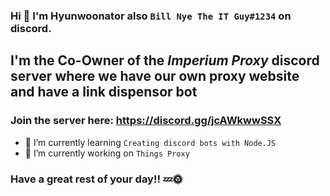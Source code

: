 ### Hi 👋 I'm Hyunwoonator also ```Bill Nye The IT Guy#1234``` on discord.
## I'm the Co-Owner of the _Imperium Proxy_ discord server where we have our own proxy website and have a link dispensor bot
### Join the server here: https://discord.gg/jcAWkwwSSX
- 🌱 I’m currently learning ```Creating discord bots with Node.JS```
- 🔭 I’m currently working on ```Things Proxy```

### Have a great rest of your day!! 💤🌞
<!--
**Hyunwoonator/Hyunwoonator** is a ✨ _special_ ✨ repository because its `README.md` (this file) appears on your GitHub profile.

Here are some ideas to get you started:

- 🔭 I’m currently working on ...
- 🌱 I’m currently learning ...
- 👯 I’m looking to collaborate on ...
- 🤔 I’m looking for help with ...
- 💬 Ask me about ...
- 📫 How to reach me: ...
- 😄 Pronouns: ...
- ⚡ Fun fact: ...
-->

